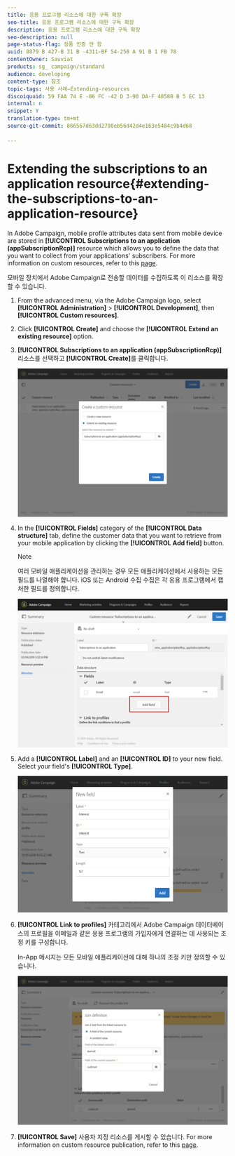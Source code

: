 ```yaml
---
title: 응용 프로그램 리소스에 대한 구독 확장
seo-title: 응용 프로그램 리소스에 대한 구독 확장
description: 응용 프로그램 리소스에 대한 구독 확장
seo-description: null
page-status-flag: 정품 인증 안 함
uuid: 8879 B 427-B 31 B -4311-BF 54-258 A 91 B 1 FB 78
contentOwner: Sauviat
products: sg_ campaign/standard
audience: developing
content-type: 참조
topic-tags: 사용 사례—Extending-resources
discoiquuid: 59 FAA 74 E -86 FC -42 D 3-90 DA-F 48580 B 5 EC 13
internal: n
snippet: Y
translation-type: tm+mt
source-git-commit: 866567d63dd2798eb56d42d4e163e5484c9b4d68

---
```



# Extending the subscriptions to an application resource{#extending-the-subscriptions-to-an-application-resource}

In Adobe Campaign, mobile profile attributes data sent from mobile device are stored in **[!UICONTROL Subscriptions to an application (appSubscriptionRcp)]** resource which allows you to define the data that you want to collect from your applications' subscribers. For more information on custom resources, refer to this [page](../../developing/using/key-steps-of-adding-a-resource.md).

모바일 장치에서 Adobe Campaign로 전송할 데이터를 수집하도록 이 리소스를 확장할 수 있습니다.

1. From the advanced menu, via the Adobe Campaign logo, select **[!UICONTROL Administration]** &gt; **[!UICONTROL Development]**, then **[!UICONTROL Custom resources]**.
1. Click **[!UICONTROL Create]** and choose the **[!UICONTROL Extend an existing resource]** option.
1. **[!UICONTROL Subscriptions to an application (appSubscriptionRcp)]** 리소스를 선택하고 **[!UICONTROL Create]**&#x200B;를 클릭합니다.

   ![](assets/in_app_personal_data_4.png)

1. In the **[!UICONTROL Fields]** category of the **[!UICONTROL Data structure]** tab, define the customer data that you want to retrieve from your mobile application by clicking the **[!UICONTROL Add field]** button.

   >[!NOTE]
   >
   >여러 모바일 애플리케이션을 관리하는 경우 모든 애플리케이션에서 사용하는 모든 필드를 나열해야 합니다. iOS 또는 Android 수집 수집은 각 응용 프로그램에서 캡처한 필드를 정의합니다.

   ![](assets/in_app_personal_data.png)

1. Add a **[!UICONTROL Label]** and an **[!UICONTROL ID]** to your new field. Select your field's **[!UICONTROL Type]**.

   ![](assets/schema_extension_uc9.png)

1. **[!UICONTROL Link to profiles]** 카테고리에서 Adobe Campaign 데이터베이스의 프로필을 이메일과 같은 응용 프로그램의 가입자에게 연결하는 데 사용되는 조정 키를 구성합니다.

   In-App 메시지는 모든 모바일 애플리케이션에 대해 하나의 조정 키만 정의할 수 있습니다.

   ![](assets/in_app_personal_data_3.png)

1. **[!UICONTROL Save]** 사용자 지정 리소스를 게시할 수 있습니다. For more information on custom resource publication, refer to this [page](../../developing/using/updating-the-database-structure.md#publishing-a-custom-resource).

